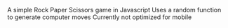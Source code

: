 A simple Rock Paper Scissors game in Javascript
Uses a random function to generate computer moves
Currently not optimized for mobile
